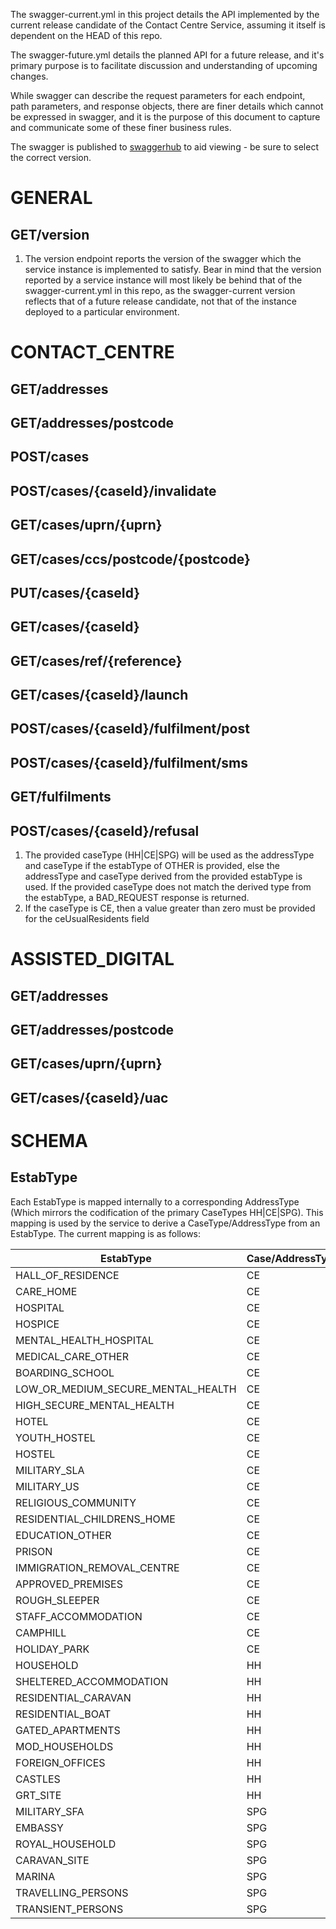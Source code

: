 The swagger-current.yml in this project details the API implemented by the current release candidate of the Contact Centre Service, assuming it itself is dependent on the HEAD of this repo.

The swagger-future.yml details the planned API for a future release, and it's primary purpose is to facilitate discussion and understanding of upcoming changes.

While swagger can describe the request parameters for each endpoint, path parameters, and response objects, there are finer details which cannot be expressed in swagger, and it is the purpose of
this document to capture and communicate some of these finer business rules.

The swagger is published to [swaggerhub](https://app.swaggerhub.com/apis/philwhiles/ons-contact_centre_api/5.10.7-oas3) to aid viewing - be sure to select the correct version.


# GENERAL
## GET/version
1. The version endpoint reports the version of the swagger which the service instance is implemented to satisfy. Bear in mind that the version reported by a service instance will most likely 
be behind that of the swagger-current.yml in this repo, as the swagger-current version reflects that of a future release candidate, not that of the instance deployed to a particular environment.

# CONTACT_CENTRE
## GET/addresses
## GET/addresses/postcode
## POST/cases
## POST/cases/{caseId}/invalidate
## GET/cases/uprn/{uprn}
## GET/cases/ccs/postcode/{postcode}
## PUT/cases/{caseId}
## GET/cases/{caseId}
## GET/cases/ref/{reference}
## GET/cases/{caseId}/launch
## POST/cases/{caseId}/fulfilment/post
## POST/cases/{caseId}/fulfilment/sms
## GET/fulfilments
## POST/cases/{caseId}/refusal
1. The provided caseType (HH|CE|SPG) will be used as the addressType and caseType if the estabType of OTHER is provided, else the addressType and caseType derived from the provided estabType is used.
If the provided caseType does not match the derived type from the estabType, a BAD_REQUEST response is returned.
2. If the caseType is CE, then a value greater than zero must be provided for the ceUsualResidents field

# ASSISTED_DIGITAL
## GET/addresses
## GET/addresses/postcode
## GET/cases/uprn/{uprn}
## GET/cases/{caseId}/uac

# SCHEMA
## EstabType
Each EstabType is mapped internally to a corresponding AddressType (Which mirrors the codification of the primary CaseTypes HH|CE|SPG).
This mapping is used by the service to derive a CaseType/AddressType from an EstabType.
The current mapping is as follows:

| EstabType | Case/AddressType |
|------------------------------|---|
| HALL_OF_RESIDENCE | CE |
| CARE_HOME | CE |
| HOSPITAL | CE |
| HOSPICE | CE |
| MENTAL_HEALTH_HOSPITAL | CE |
| MEDICAL_CARE_OTHER | CE |
| BOARDING_SCHOOL | CE |
| LOW_OR_MEDIUM_SECURE_MENTAL_HEALTH | CE |
| HIGH_SECURE_MENTAL_HEALTH | CE |
| HOTEL | CE |
| YOUTH_HOSTEL | CE |
| HOSTEL | CE |
| MILITARY_SLA | CE |
| MILITARY_US | CE |
| RELIGIOUS_COMMUNITY | CE |
| RESIDENTIAL_CHILDRENS_HOME | CE |
| EDUCATION_OTHER | CE |
| PRISON | CE |
| IMMIGRATION_REMOVAL_CENTRE | CE |
| APPROVED_PREMISES | CE |
| ROUGH_SLEEPER | CE |
| STAFF_ACCOMMODATION | CE |
| CAMPHILL | CE |
| HOLIDAY_PARK | CE |
| HOUSEHOLD | HH |
| SHELTERED_ACCOMMODATION | HH |
| RESIDENTIAL_CARAVAN | HH |
| RESIDENTIAL_BOAT | HH |
| GATED_APARTMENTS | HH |
| MOD_HOUSEHOLDS | HH |
| FOREIGN_OFFICES | HH |
| CASTLES | HH |
| GRT_SITE | HH |
| MILITARY_SFA | SPG |
| EMBASSY | SPG |
| ROYAL_HOUSEHOLD | SPG |
| CARAVAN_SITE | SPG |
| MARINA | SPG |
| TRAVELLING_PERSONS | SPG |
| TRANSIENT_PERSONS | SPG |

